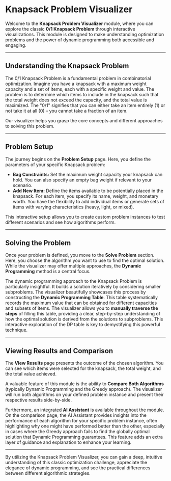 # Knapsack Problem Visualizer

Welcome to the **Knapsack Problem Visualizer** module, where you can explore the classic **0/1 Knapsack Problem** through interactive visualizations. This module is designed to make understanding optimization problems and the power of dynamic programming both accessible and engaging.

---

## Understanding the Knapsack Problem

The 0/1 Knapsack Problem is a fundamental problem in combinatorial optimization. Imagine you have a knapsack with a maximum weight capacity and a set of items, each with a specific weight and value. The problem is to determine which items to include in the knapsack such that the total weight does not exceed the capacity, and the total value is maximized. The "0/1" signifies that you can either take an item entirely (1) or not take it at all (0) – you cannot take a fraction of an item.

Our visualizer helps you grasp the core concepts and different approaches to solving this problem.

---

## Problem Setup

The journey begins on the **Problem Setup** page. Here, you define the parameters of your specific Knapsack problem:

* **Bag Constraints:** Set the maximum weight capacity your knapsack can hold. You can also specify an empty bag weight if relevant to your scenario.
* **Add New Item:** Define the items available to be potentially placed in the knapsack. For each item, you specify its name, weight, and monetary worth. You have the flexibility to add individual items or generate sets of items with varying characteristics (heavy, light, or mixed).

This interactive setup allows you to create custom problem instances to test different scenarios and see how algorithms perform.

---

## Solving the Problem

Once your problem is defined, you move to the **Solve Problem** section. Here, you choose the algorithm you want to use to find the optimal solution. While the visualizer may offer multiple approaches, the **Dynamic Programming** method is a central focus.

The dynamic programming approach to the Knapsack Problem is particularly insightful. It builds a solution iteratively by considering smaller subproblems. The visualizer beautifully showcases this process by constructing the **Dynamic Programming Table**. This table systematically records the maximum value that can be obtained for different capacities and subsets of items. The visualizer allows you to **manually traverse the steps** of filling this table, providing a clear, step-by-step understanding of how the optimal solution is derived from the solutions to subproblems. This interactive exploration of the DP table is key to demystifying this powerful technique.

---

## Viewing Results and Comparison

The **View Results** page presents the outcome of the chosen algorithm. You can see which items were selected for the knapsack, the total weight, and the total value achieved.

A valuable feature of this module is the ability to **Compare Both Algorithms** (typically Dynamic Programming and the Greedy approach). The visualizer will run both algorithms on your defined problem instance and present their respective results side-by-side.

Furthermore, an integrated **AI Assistant** is available throughout the module. On the comparison page, the AI Assistant provides insights into the performance of each algorithm for your specific problem instance, often highlighting why one might have performed better than the other, especially in cases where the Greedy approach fails to find the globally optimal solution that Dynamic Programming guarantees. This feature adds an extra layer of guidance and explanation to enhance your learning.

---

By utilizing the Knapsack Problem Visualizer, you can gain a deep, intuitive understanding of this classic optimization challenge, appreciate the elegance of dynamic programming, and see the practical differences between different algorithmic strategies.